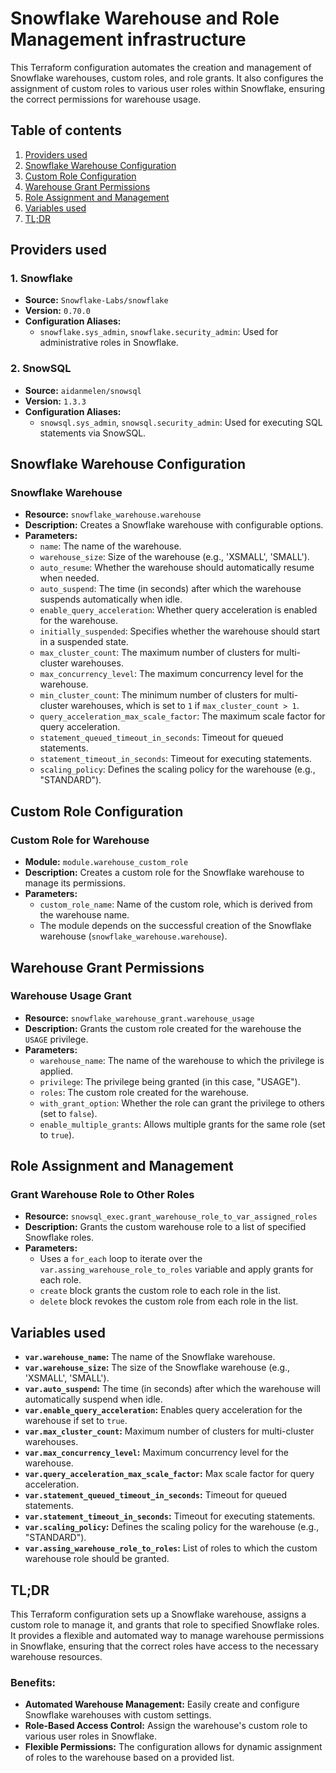 # Snowflake Warehouse and Role Management infrastructure

This Terraform configuration automates the creation and management of Snowflake warehouses, custom roles, and role grants. It also configures the assignment of custom roles to various user roles within Snowflake, ensuring the correct permissions for warehouse usage.

## Table of contents

1. [Providers used](#providers-used)
2. [Snowflake Warehouse Configuration](#snowflake-warehouse-configuration)
3. [Custom Role Configuration](#custom-role-configuration)
4. [Warehouse Grant Permissions](#warehouse-grant-permissions)
5. [Role Assignment and Management](#role-assignment-and-management)
6. [Variables used](#variables-used)
7. [TL;DR](#tldr)

## Providers used

### 1. Snowflake
- **Source:** `Snowflake-Labs/snowflake`
- **Version:** `0.70.0`
- **Configuration Aliases:**
  - `snowflake.sys_admin`, `snowflake.security_admin`: Used for administrative roles in Snowflake.

### 2. SnowSQL
- **Source:** `aidanmelen/snowsql`
- **Version:** `1.3.3`
- **Configuration Aliases:**
  - `snowsql.sys_admin`, `snowsql.security_admin`: Used for executing SQL statements via SnowSQL.

## Snowflake Warehouse Configuration

### Snowflake Warehouse

- **Resource:** `snowflake_warehouse.warehouse`
- **Description:** Creates a Snowflake warehouse with configurable options.
- **Parameters:**
  - `name`: The name of the warehouse.
  - `warehouse_size`: Size of the warehouse (e.g., 'XSMALL', 'SMALL').
  - `auto_resume`: Whether the warehouse should automatically resume when needed.
  - `auto_suspend`: The time (in seconds) after which the warehouse suspends automatically when idle.
  - `enable_query_acceleration`: Whether query acceleration is enabled for the warehouse.
  - `initially_suspended`: Specifies whether the warehouse should start in a suspended state.
  - `max_cluster_count`: The maximum number of clusters for multi-cluster warehouses.
  - `max_concurrency_level`: The maximum concurrency level for the warehouse.
  - `min_cluster_count`: The minimum number of clusters for multi-cluster warehouses, which is set to `1` if `max_cluster_count > 1`.
  - `query_acceleration_max_scale_factor`: The maximum scale factor for query acceleration.
  - `statement_queued_timeout_in_seconds`: Timeout for queued statements.
  - `statement_timeout_in_seconds`: Timeout for executing statements.
  - `scaling_policy`: Defines the scaling policy for the warehouse (e.g., "STANDARD").

## Custom Role Configuration

### Custom Role for Warehouse

- **Module:** `module.warehouse_custom_role`
- **Description:** Creates a custom role for the Snowflake warehouse to manage its permissions.
- **Parameters:**
  - `custom_role_name`: Name of the custom role, which is derived from the warehouse name.
  - The module depends on the successful creation of the Snowflake warehouse (`snowflake_warehouse.warehouse`).

## Warehouse Grant Permissions

### Warehouse Usage Grant

- **Resource:** `snowflake_warehouse_grant.warehouse_usage`
- **Description:** Grants the custom role created for the warehouse the `USAGE` privilege.
- **Parameters:**
  - `warehouse_name`: The name of the warehouse to which the privilege is applied.
  - `privilege`: The privilege being granted (in this case, "USAGE").
  - `roles`: The custom role created for the warehouse.
  - `with_grant_option`: Whether the role can grant the privilege to others (set to `false`).
  - `enable_multiple_grants`: Allows multiple grants for the same role (set to `true`).

## Role Assignment and Management

### Grant Warehouse Role to Other Roles

- **Resource:** `snowsql_exec.grant_warehouse_role_to_var_assigned_roles`
- **Description:** Grants the custom warehouse role to a list of specified Snowflake roles.
- **Parameters:**
  - Uses a `for_each` loop to iterate over the `var.assing_warehouse_role_to_roles` variable and apply grants for each role.
  - `create` block grants the custom role to each role in the list.
  - `delete` block revokes the custom role from each role in the list.

## Variables used

- **`var.warehouse_name`:** The name of the Snowflake warehouse.
- **`var.warehouse_size`:** The size of the Snowflake warehouse (e.g., 'XSMALL', 'SMALL').
- **`var.auto_suspend`:** The time (in seconds) after which the warehouse will automatically suspend when idle.
- **`var.enable_query_acceleration`:** Enables query acceleration for the warehouse if set to `true`.
- **`var.max_cluster_count`:** Maximum number of clusters for multi-cluster warehouses.
- **`var.max_concurrency_level`:** Maximum concurrency level for the warehouse.
- **`var.query_acceleration_max_scale_factor`:** Max scale factor for query acceleration.
- **`var.statement_queued_timeout_in_seconds`:** Timeout for queued statements.
- **`var.statement_timeout_in_seconds`:** Timeout for executing statements.
- **`var.scaling_policy`:** Defines the scaling policy for the warehouse (e.g., "STANDARD").
- **`var.assing_warehouse_role_to_roles`:** List of roles to which the custom warehouse role should be granted.

## TL;DR

This Terraform configuration sets up a Snowflake warehouse, assigns a custom role to manage it, and grants that role to specified Snowflake roles. It provides a flexible and automated way to manage warehouse permissions in Snowflake, ensuring that the correct roles have access to the necessary warehouse resources.

### Benefits:
- **Automated Warehouse Management:** Easily create and configure Snowflake warehouses with custom settings.
- **Role-Based Access Control:** Assign the warehouse's custom role to various user roles in Snowflake.
- **Flexible Permissions:** The configuration allows for dynamic assignment of roles to the warehouse based on a provided list.
